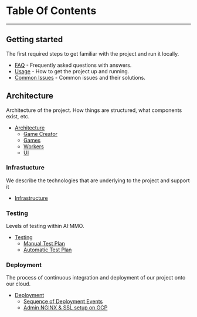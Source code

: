 # Table Of Contents

---

## Getting started
The first required steps to get familiar with the project and run it locally.
- [FAQ](FAQ.md) - Frequently asked questions with answers.
- [Usage](usage.md) - How to get the project up and running.
- [Common Issues](common-issues.md) - Common issues and their solutions.

## Architecture

Architecture of the project. How things are structured, what components exist, etc.
- [Architecture](architecture/README.md)
    - [Game Creator](architecture/game-creator/README.md)
    - [Games](architecture/games/README.md)
    - [Workers](architecture/workers/README.md)
    - [UI](architecture/ui/README.md)


### Infrastucture

We describe the technologies that are underlying to the project and support it
- [Infrastructure](infrastructure/README.md)

### Testing 

Levels of testing within AI:MMO.

- [Testing](testing/README.md)
    - [Manual Test Plan](testing/test-plan.md)
    - [Automatic Test Plan](testing/automatic-testing.md)

### Deployment

The process of continuous integration and deployment of our project onto our cloud.

- [Deployment](deployment/README.md)
    - [Sequence of Deployment Events](deployment/deployment-events.md)
    - [Admin NGINX & SSL setup on GCP](deployment/nginx-setup.md)
